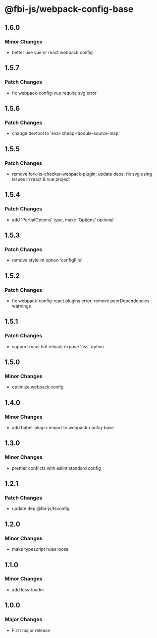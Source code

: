 # @fbi-js/webpack-config-base

## 1.6.0

### Minor Changes

- better use vue or react webpack config

## 1.5.7

### Patch Changes

- fix webpack-config-vue require svg error

## 1.5.6

### Patch Changes

- change devtool to 'eval-cheap-module-source-map'

## 1.5.5

### Patch Changes

- remove fork-ts-checker-webpack-plugin; update deps; fix svg using issues in react & vue project

## 1.5.4

### Patch Changes

- add 'PartialOptions' type, make 'Options' optional

## 1.5.3

### Patch Changes

- remove stylelint option 'configFile'

## 1.5.2

### Patch Changes

- fix webpack-config-react plugins error; remove peerDependencies warnings

## 1.5.1

### Patch Changes

- support react hot reload; expose 'css' option

## 1.5.0

### Minor Changes

- optimize webpack config

## 1.4.0

### Minor Changes

- add babel-plugin-import to webpack-config-base

## 1.3.0

### Minor Changes

- prettier conflicts with eslint standard config

## 1.2.1

### Patch Changes

- update dep @fbi-js/tsconfig

## 1.2.0

### Minor Changes

- make typescript rules loose

## 1.1.0

### Minor Changes

- add less-loader

## 1.0.0

### Major Changes

- First major release
